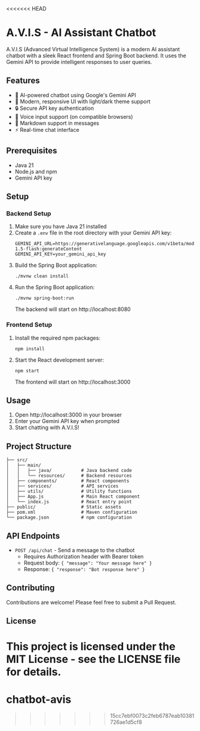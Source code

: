 <<<<<<< HEAD
# A.V.I.S - AI Assistant Chatbot

A.V.I.S (Advanced Virtual Intelligence System) is a modern AI assistant chatbot with a sleek React frontend and Spring Boot backend. It uses the Gemini API to provide intelligent responses to user queries.

## Features

- 🤖 AI-powered chatbot using Google's Gemini API
- 🎨 Modern, responsive UI with light/dark theme support
- 🔒 Secure API key authentication
- 🎤 Voice input support (on compatible browsers)
- 💬 Markdown support in messages
- ⚡ Real-time chat interface

## Prerequisites

- Java 21
- Node.js and npm
- Gemini API key

## Setup

### Backend Setup

1. Make sure you have Java 21 installed
2. Create a `.env` file in the root directory with your Gemini API key:
   ```
   GEMINI_API_URL=https://generativelanguage.googleapis.com/v1beta/models/gemini-1.5-flash:generateContent
   GEMINI_API_KEY=your_gemini_api_key
   ```
3. Build the Spring Boot application:
   ```
   ./mvnw clean install
   ```
4. Run the Spring Boot application:
   ```
   ./mvnw spring-boot:run
   ```
   The backend will start on http://localhost:8080

### Frontend Setup

1. Install the required npm packages:
   ```
   npm install
   ```
2. Start the React development server:
   ```
   npm start
   ```
   The frontend will start on http://localhost:3000

## Usage

1. Open http://localhost:3000 in your browser
2. Enter your Gemini API key when prompted
3. Start chatting with A.V.I.S!

## Project Structure

```
├── src/
│   ├── main/
│   │   ├── java/           # Java backend code
│   │   └── resources/      # Backend resources
│   ├── components/         # React components
│   ├── services/           # API services
│   ├── utils/              # Utility functions
│   ├── App.js              # Main React component
│   └── index.js            # React entry point
├── public/                 # Static assets
├── pom.xml                 # Maven configuration
└── package.json            # npm configuration
```

## API Endpoints

- `POST /api/chat` - Send a message to the chatbot
  - Requires Authorization header with Bearer token
  - Request body: `{ "message": "Your message here" }`
  - Response: `{ "response": "Bot response here" }`

## Contributing

Contributions are welcome! Please feel free to submit a Pull Request.

## License

This project is licensed under the MIT License - see the LICENSE file for details.
=======
# chatbot-avis
>>>>>>> 15cc7ebf0073c2feb6787eab10381726ae1d5cf8
